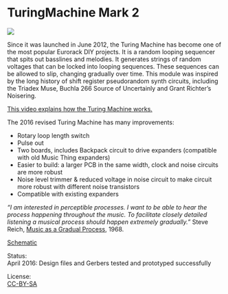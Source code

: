 # TuringMachine Mark 2

![](https://raw.githubusercontent.com/TomWhitwell/TuringMachine/master/Collateral/images/Turing2_800.jpg)

Since it was launched in June 2012, the Turing Machine has become one of the most popular Eurorack DIY projects. It is a random looping sequencer that spits out basslines and melodies. It generates strings of random voltages that can be locked into looping sequences. 
These sequences can be allowed to slip, changing gradually over time. This module was inspired by the long history of shift register pseudorandom synth circuits, including the Triadex Muse, Buchla 266 Source of Uncertainly and Grant Richter’s Noisering.

[This video explains how the Turing Machine works.](https://www.youtube.com/watch?v=Le26BIqB8Y8)  

The 2016 revised Turing Machine has many improvements:  
- Rotary loop length switch 
- Pulse out
- Two boards, includes Backpack circuit to drive expanders (compatible with old Music Thing expanders)  
- Easier to build: a larger PCB in the same width, clock and noise circuits are more robust
- Noise level trimmer & reduced voltage in noise circuit to make circuit more robust with different noise transistors 
- Compatible with existing expanders 

*“I am interested in perceptible processes. I want to be able to hear the process happening throughout the music. To facilitate closely detailed listening a musical process should happen extremely gradually.”* Steve Reich, [Music as a Gradual Process](http://www.bussigel.com/systemsforplay/wp-content/uploads/2014/02/Reich_Gradual-Process.pdf), 1968. 

[Schematic](https://github.com/TomWhitwell/TuringMachine/blob/master/Collateral/PDF_Schematics%20/TuringMachine2_Schematic_May2016.pdf)

Status:   
April 2016: Design files and Gerbers tested and prototyped successfully 

License:  
[CC-BY-SA](https://creativecommons.org/licenses/by-sa/3.0/) 
